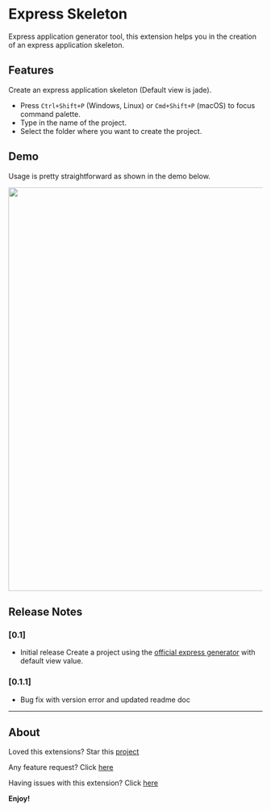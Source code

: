 # Express Skeleton

Express application generator tool, this extension helps you in the creation of an express application skeleton.


## Features

Create an express application skeleton (Default view is jade).

* Press `Ctrl+Shift+P` (Windows, Linux) or `Cmd+Shift+P` (macOS) to focus command palette.
* Type in the name of the project.
* Select the folder where you want to create the project.


## Demo
Usage is pretty straightforward as shown in the demo below.

<img src="https://gist.githubusercontent.com/ChristianRM/91c8eb965c67cf902f59ad57443eb632/raw/9787e7950cf4c5585c8e7636957366e69dbaf340/Peek%25202020-10-16%252011-12.gif" width="800px">


## Release Notes

### [0.1]
- Initial release Create a project using the [official express generator](https://expressjs.com/en/starter/generator.html) with default view value.

### [0.1.1]
- Bug fix with version error and updated readme doc

-----------------------------------------------------------------------------------------------------------

## About
Loved this extensions? Star this [project](https://github.com/ChristianRM/express-skeleton-generator/stargazers)

Any feature request? Click [here](https://github.com/ChristianRM/express-skeleton-generator/issues)

Having issues with this extension?
 Click [here](https://github.com/ChristianRM/express-skeleton-generator/issues)



**Enjoy!**
